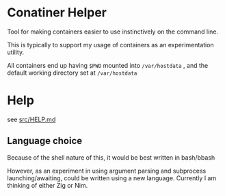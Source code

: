 # Conatiner Helper

Tool for making containers easier to use instinctively on the command line.

This is typically to support my usage of containers as an experimentation utility.

All containers end up having `$PWD` mounted into `/var/hostdata` , and the default working
directory set at `/var/hostdata`

# Help

see [src/HELP.md](src/HELP.md)

## Language choice

Because of the shell nature of this, it would be best written in bash/bbash

However, as an experiment in using argument parsing and subprocess launching/awaiting, could be written using a new language. Currently I am thinking of either Zig or Nim.
